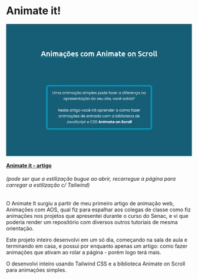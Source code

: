 # Animate it!

![Landing page | animate-it](animate-it.png)

**[Animate it - artigo](https://pmattheew.github.io/animate-it)**
###### *(pode ser que a estilização bugue ao abrir, recarregue a página para carregar a estilização c/ Tailwind)*

O Animate It surgiu a partir de meu primeiro artigo de animação web, Animações com AOS, qual fiz para espalhar aos colegas de classe como fiz animações nos projetos que apresentei durante o curso do Senac, e vi que poderia render um repositório com diversos outros tutoriais de mesma orientação.

Este projeto inteiro desenvolvi em um só dia, começando na sala de aula e terminando em casa, e possui por enquanto apenas um artigo: como fazer animações que ativam ao rolar a página - porém logo terá mais.

O desenvolvi inteiro usando Tailwind CSS e a biblioteca Animate on Scroll para animações simples.
